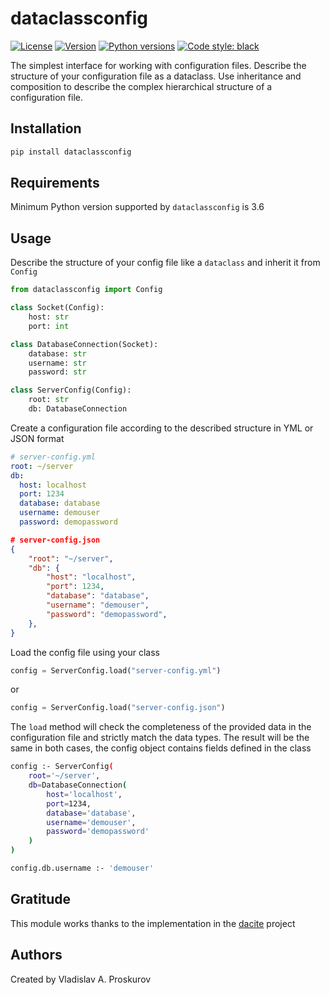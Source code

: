 # dataclassconfig

[![License](https://img.shields.io/pypi/l/dataclassconfig.svg)](https://pypi.python.org/pypi/dataclassconfig/)
[![Version](https://img.shields.io/pypi/v/dataclassconfig.svg)](https://pypi.python.org/pypi/dataclassconfig/)
[![Python versions](https://img.shields.io/pypi/pyversions/dataclassconfig.svg)](https://pypi.python.org/pypi/dataclassconfig/)
[![Code style: black](https://img.shields.io/badge/code%20style-black-000000.svg)](https://github.com/ambv/black)

The simplest interface for working with configuration files. Describe the structure of your configuration file as a dataclass. Use inheritance and composition to describe the complex hierarchical structure of a configuration file.

## Installation

```bash
pip install dataclassconfig
```

## Requirements

Minimum Python version supported by `dataclassconfig` is 3.6

## Usage

Describe the structure of your config file like a `dataclass` and inherit it from `Сonfig`

```python
from dataclassconfig import Config

class Socket(Config):
    host: str
    port: int

class DatabaseConnection(Socket):
    database: str
    username: str
    password: str

class ServerConfig(Config):
    root: str
    db: DatabaseConnection
```

Create a configuration file according to the described structure in YML or JSON format

```yaml
# server-config.yml
root: ~/server
db:
  host: localhost
  port: 1234
  database: database
  username: demouser
  password: demopassword
```

```json
# server-config.json
{
    "root": "~/server",
    "db": {
        "host": "localhost",
        "port": 1234,
        "database": "database",
        "username": "demouser",
        "password": "demopassword",
    },
}
```

Load the config file using your class

```python
config = ServerConfig.load("server-config.yml")
```

or

```python
config = ServerConfig.load("server-config.json")
```

The `load` method will check the completeness of the provided data in the configuration file and strictly match the data types. The result will be the same in both cases, the config object contains fields defined in the class

```bash
config :- ServerConfig(
    root='~/server',
    db=DatabaseConnection(
        host='localhost',
        port=1234,
        database='database',
        username='demouser',
        password='demopassword'
    )
)

config.db.username :- 'demouser'
```

## Gratitude

This module works thanks to the implementation in the [dacite](https://github.com/konradhalas/dacite) project

## Authors

Created by Vladislav A. Proskurov
